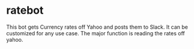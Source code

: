 # ratebot
This bot gets Currency rates off Yahoo and posts them to Slack. It can be customized for any use case. The major function is reading the rates off yahoo.
